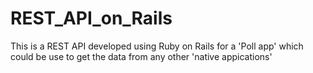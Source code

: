 # REST_API_on_Rails
This is a REST API developed using Ruby on Rails for a 'Poll app'  which could be use to get the data from any other 'native appications'
